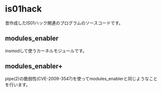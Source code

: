 # is01hack
昔作成したIS01ハック関連のプログラムのソースコードです。

## modules_enabler
insmodして使うカーネルモジュールです。

## modules_enabler+
pipe(2)の脆弱性(CVE-2009-3547)を使ってmodules_enablerと同じようなことを行います。
